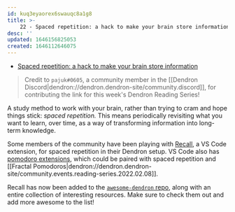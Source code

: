 ```yaml
---
id: kuq3eyaorex6swauqc8a1g8
title: >-
    22 - Spaced repetition: a hack to make your brain store information
desc: ''
updated: 1646156825053
created: 1646112646075
---
```


- [Spaced repetition: a hack to make your brain store information](https://www.theguardian.com/education/2016/jan/23/spaced-repetition-a-hack-to-make-your-brain-store-information)

> Credit to `pajuk#0605`, a community member in the [[Dendron Discord|dendron://dendron.dendron-site/community.discord]], for contributing the link for this week's Dendron Reading Series!

A study method to work with your brain, rather than trying to cram and hope things stick: _spaced repetition._ This means periodically revisiting what you want to learn, over time, as a way of transforming information into long-term knowledge.

Some members of the community have been playing with [Recall](https://marketplace.visualstudio.com/items?itemName=frenya.vscode-recall), a VS Code extension, for spaced repetition in their Dendron setup. VS Code also has [pomodoro extensions](https://marketplace.visualstudio.com/search?term=pomodoro&target=VSCode&category=All%20categories&sortBy=Relevance), which could be paired with spaced repetition and [[Fractal Pomodoros|dendron://dendron.dendron-site/community.events.reading-series.2022.02.08]].

Recall has now been added to the [`awesome-dendron` repo](https://github.com/dendronhq/awesome-dendron/), along with an entire collection of interesting resources. Make sure to check them out and add more awesome to the list!
